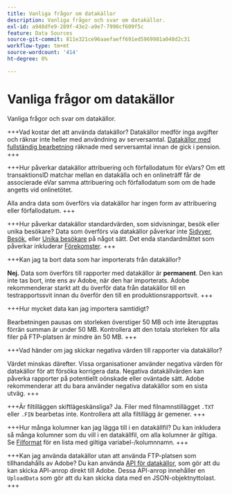 ```yaml
---
title: Vanliga frågor om datakällor
description: Vanliga frågor och svar om datakällor.
exl-id: a948dfe9-289f-43e2-a9e7-7990cf609f5c
feature: Data Sources
source-git-commit: 811e321ce96aaefaeff691ed5969981a048d2c31
workflow-type: tm+mt
source-wordcount: '414'
ht-degree: 0%

---
```


# Vanliga frågor om datakällor

Vanliga frågor och svar om datakällor.

+++Vad kostar det att använda datakällor?
Datakällor medför inga avgifter och räknar inte heller med användning av serversamtal. [Datakällor med fullständig bearbetning](full-processing-eol.md) räknade med serversamtal innan de gick i pension.
+++

+++Hur påverkar datakällor attribuering och förfallodatum för eVars?
Om ett transaktionsID matchar mellan en datakälla och en onlineträff får de associerade eVar samma attribuering och förfallodatum som om de hade angetts vid onlinetötet.

Alla andra data som överförs via datakällor har ingen form av attribuering eller förfallodatum.
+++

+++Hur påverkar datakällor standardvärden, som sidvisningar, besök eller unika besökare?
Data som överförs via datakällor påverkar inte [Sidvyer](/help/components/metrics/page-views.md), [Besök](/help/components/metrics/visits.md), eller [Unika besökare](/help/components/metrics/unique-visitors.md) på något sätt. Det enda standardmåttet som påverkar inkluderar [Förekomster](/help/components/metrics/occurrences.md).
+++

+++Kan jag ta bort data som har importerats från datakällor?

**Nej.** Data som överförs till rapporter med datakällor är **permanent**. Den kan inte tas bort, inte ens av Adobe, när den har importerats. Adobe rekommenderar starkt att du överför data från datakällor till en testrapportssvit innan du överför den till en produktionsrapportsvit.
+++

+++Hur mycket data kan jag importera samtidigt?

Bearbetningen pausas om storleken överstiger 50 MB och inte återupptas förrän summan är under 50 MB. Kontrollera att den totala storleken för alla filer på FTP-platsen är mindre än 50 MB.
+++

+++Vad händer om jag skickar negativa värden till rapporter via datakällor?

Värdet minskas därefter. Vissa organisationer använder negativa värden för datakällor för att försöka korrigera data. Negativa datakällvärden kan påverka rapporter på potentiellt oönskade eller oväntade sätt. Adobe rekommenderar att du bara använder negativa datakällor som en sista utväg.
+++

+++Är filtilläggen skiftlägeskänsliga?
Ja. Filer med filnamnstillägget `.TXT` eller `.FIN` bearbetas inte. Kontrollera att alla filtillägg är gemener.
+++

+++Hur många kolumner kan jag lägga till i en datakällfil?
Du kan inkludera så många kolumner som du vill i en datakällfil, om alla kolumner är giltiga. Se [Filformat](file-format.md) för en lista med giltiga variabel-/kolumnnamn.
+++

+++Kan jag använda datakällor utan att använda FTP-platsen som tillhandahålls av Adobe?
Du kan använda [API för datakällor](https://developer.adobe.com/analytics-apis/docs/1.4/guides/data-sources/), som gör att du kan skicka API-anrop direkt till Adobe. Dessa API-anrop innehåller en `UploadData` som gör att du kan skicka data med en JSON-objektnyttolast.
+++

